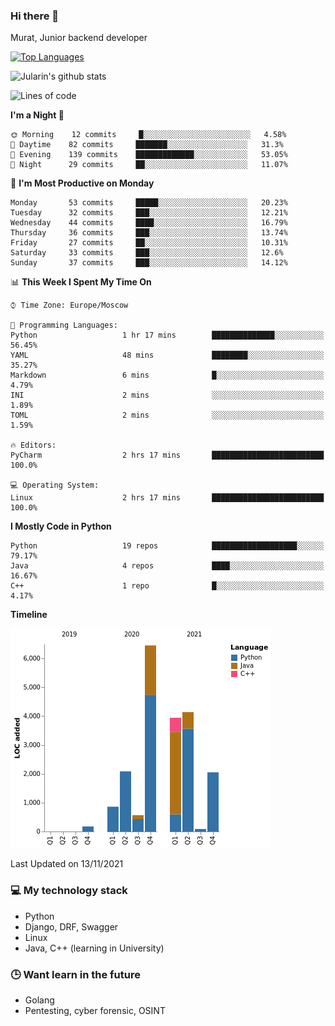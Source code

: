 ### Hi there 👋

Murat, Junior backend developer

[![Top Languages](https://github-readme-stats.vercel.app/api/top-langs/?username=Jularin&layout=compact)]()

![Jularin's github stats](https://github-readme-stats.vercel.app/api?username=Jularin&show_icons=true&include_all_commits=true&count_private=true)

<!--START_SECTION:waka-->
![Lines of code](https://img.shields.io/badge/From%20Hello%20World%20I%27ve%20Written-20356%20lines%20of%20code-blue)

**I'm a Night 🦉** 

```text
🌞 Morning    12 commits     █░░░░░░░░░░░░░░░░░░░░░░░░   4.58% 
🌆 Daytime    82 commits     ███████░░░░░░░░░░░░░░░░░░   31.3% 
🌃 Evening    139 commits    █████████████░░░░░░░░░░░░   53.05% 
🌙 Night      29 commits     ██░░░░░░░░░░░░░░░░░░░░░░░   11.07%

```
📅 **I'm Most Productive on Monday** 

```text
Monday       53 commits     █████░░░░░░░░░░░░░░░░░░░░   20.23% 
Tuesday      32 commits     ███░░░░░░░░░░░░░░░░░░░░░░   12.21% 
Wednesday    44 commits     ████░░░░░░░░░░░░░░░░░░░░░   16.79% 
Thursday     36 commits     ███░░░░░░░░░░░░░░░░░░░░░░   13.74% 
Friday       27 commits     ██░░░░░░░░░░░░░░░░░░░░░░░   10.31% 
Saturday     33 commits     ███░░░░░░░░░░░░░░░░░░░░░░   12.6% 
Sunday       37 commits     ███░░░░░░░░░░░░░░░░░░░░░░   14.12%

```


📊 **This Week I Spent My Time On** 

```text
⌚︎ Time Zone: Europe/Moscow

💬 Programming Languages: 
Python                   1 hr 17 mins        ██████████████░░░░░░░░░░░   56.45% 
YAML                     48 mins             ████████░░░░░░░░░░░░░░░░░   35.27% 
Markdown                 6 mins              █░░░░░░░░░░░░░░░░░░░░░░░░   4.79% 
INI                      2 mins              ░░░░░░░░░░░░░░░░░░░░░░░░░   1.89% 
TOML                     2 mins              ░░░░░░░░░░░░░░░░░░░░░░░░░   1.59%

🔥 Editors: 
PyCharm                  2 hrs 17 mins       █████████████████████████   100.0%

💻 Operating System: 
Linux                    2 hrs 17 mins       █████████████████████████   100.0%

```

**I Mostly Code in Python** 

```text
Python                   19 repos            ███████████████████░░░░░░   79.17% 
Java                     4 repos             ████░░░░░░░░░░░░░░░░░░░░░   16.67% 
C++                      1 repo              █░░░░░░░░░░░░░░░░░░░░░░░░   4.17%

```


**Timeline**

![Chart not found](https://raw.githubusercontent.com/Jularin/Jularin/main/charts/bar_graph.png) 


 Last Updated on 13/11/2021
<!--END_SECTION:waka-->

### 💻 My technology stack
 - Python
 - Django, DRF, Swagger
 - Linux 
 - Java, C++ (learning in University)

### 🕒 Want learn in the future
 - Golang
 - Pentesting, cyber forensic, OSINT
